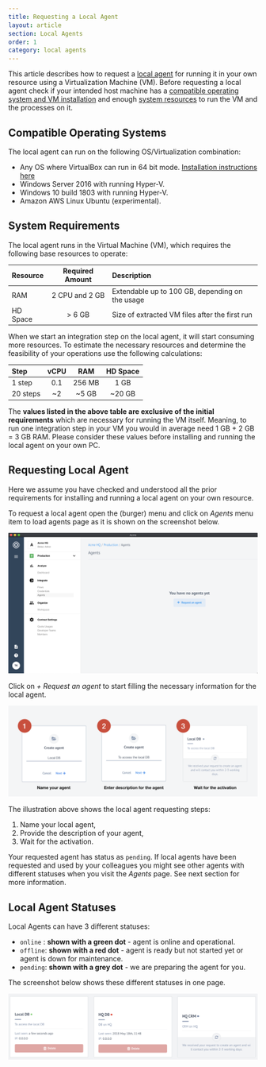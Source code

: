 ```yaml
---
title: Requesting a Local Agent
layout: article
section: Local Agents
order: 1
category: local agents
---
```


This article describes how to request a [local agent](/getting-started/local-agent)
for running it in your own resource using a Virtualization Machine (VM). Before
requesting a local agent check if your intended host machine has a
[compatible operating system and VM installation](#compatible-operating-systems)
and enough [system resources](#system-requirements) to run the VM and the
processes on it.


## Compatible Operating Systems

The local agent can run on the following OS/Virtualization combination:

*   Any OS where VirtualBox can run in 64 bit mode. [Installation instructions here](local-agents-VirtualBox)
*   Windows Server 2016 with running Hyper-V.
*   Windows 10 build 1803 with running Hyper-V.
*   Amazon AWS Linux Ubuntu (experimental).


## System Requirements

The local agent runs in the Virtual Machine (VM), which requires the following
base resources to operate:

| Resource | Required Amount | Description |
| :--------| :--------------:| :-----------|
| RAM      | 2 CPU and 2 GB  | Extendable up to 100 GB, depending on the usage |
| HD Space | > 6 GB          | Size of extracted VM files after the first run |

When we start an integration step on the local agent, it will start consuming more
resources. To estimate the necessary resources and determine the feasibility of
your operations use the following calculations:

| Step  | vCPU | RAM | HD Space |
| :---- | :---: | :---: | :----: |
| 1 step | 0.1  | 256 MB | 1 GB |
| 20 steps | ~2  | ~5 GB | ~20 GB |

The **values listed in the above table are exclusive of the initial requirements**
which are necessary for running the VM itself. Meaning, to run one integration step in
your VM you would in average need 1 GB + 2 GB = 3 GB RAM. Please consider these values
before installing and running the local agent on your own PC.

## Requesting Local Agent

Here we assume you have checked and understood all the prior requirements for installing
and running a local agent on your own resource.

To request a local agent open the (burger) menu and click on *Agents* menu item
to load agents page as it is shown on the screenshot below.

![local agents page](/assets/img/references/local-agents/request-local-agent.png)

Click on *+ Request an agent* to start filling the necessary information for the
local agent.

![local agents filling info](/assets/img/references/local-agents/request-local-agent-information.png)

The illustration above shows the local agent requesting steps:
1.  Name your local agent,
2.  Provide the description of your agent,
3.  Wait for the activation.

Your requested agent has status as `pending`. If local agents have been requested
and used by your colleagues you might see other agents with different statuses when
you visit the *Agents* page. See next section for more information.

## Local Agent Statuses

Local Agents can have 3 different statuses:

*   `online` : **shown with a green dot** - agent is online and operational.
*   `offline`: **shown with a red dot** - agent is ready but not started yet or agent is down for maintenance.
*   `pending`: **shown with a grey dot** - we are preparing the agent for you.

The screenshot below shows these different statuses in one page.

![Agents with different statuses](/assets/img/references/local-agents/local-agent-statuses.png "Agents with different statuses")
